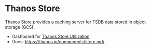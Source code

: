 # Thanos Store

Thanos Store provides a caching server for TSDB data stored in object storage (GCS).

* Dashboard for [Thanos Store Utilization](https://dashboards.gitlab.net/d/e832e8f26403d95fac0ea1c59837588b/thanos-store?orgId=1&refresh=5m)
* Docs: <https://thanos.io/components/store.md/>
